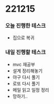 # 221215

### 오늘 진행한 테스크

- 집으로 복귀

### 내일 진행할 테스크

- mvc 재공부
- 설계 정리해놓기
- 야구 다시 풀기
- 로또 다시 풀기
- 메일 읽고 일정 정리
- 망하기..
